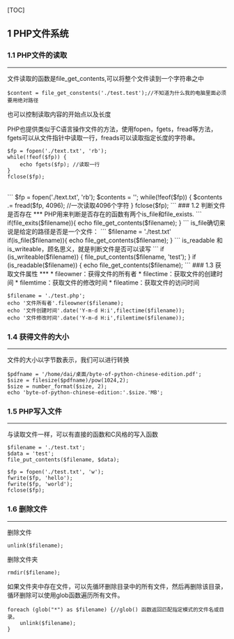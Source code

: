 [TOC]

## 1 PHP文件系统

### 1.1 PHP文件的读取
***

文件读取的函数是file_get_contents,可以将整个文件读到一个字符串之中
```
$content = file_get_constents('./test.test');//不知道为什么我的电脑里面必须要用绝对路径
```
也可以控制读取内容的开始点以及长度

PHP也提供类似于C语言操作文件的方法，使用fopen，fgets，fread等方法，fgets可以从文件指针中读取一行，freads可以读取指定长度的字符串。
```
$fp = fopen('./text.txt', 'rb');
while(!feof($fp)) {
    echo fgets($fp); //读取一行
}
fclose($fp);
```
<br>
```
$fp = fopen('./text.txt', 'rb');
$contents = '';
while(!feof($fp)) {
    $contents .= fread($fp, 4096); //一次读取4096个字符
}
fclose($fp);
```
### 1.2 判断文件是否存在
***
PHP用来判断是否存在的函数有两个is_file和file_exists.
```
if(file_exits($filename)){
    echo file_get_contents($filename);
}
```
is_file确切来说是给定的路径是否是一个文件：
```
$filename = './test.txt'
if(is_file($filename)){
    echo file_get_contents($filename);
}
```
is_readable 和 is_writeable，顾名思义，就是判断文件是否可以读写
```
if (is_writeable($filename)) {
    file_put_contents($filename, 'test');
}
if (is_readable($filename)) {
    echo file_get_contents($filename);
```
### 1.3 获取文件属性
***
* fileowner：获得文件的所有者
* filectime：获取文件的创建时间
* filemtime：获取文件的修改时间
* fileatime：获取文件的访问时间

```
$filename = './test.php';
echo '文件所有者'.fileowner($filename);
echo '文件创建时间'.date('Y-m-d H:i',filectime($filename));
echo '文件修改时间'.date('Y-m-d H:i',filemtime($filename));
```
### 1.4 获得文件的大小
***
文件的大小以字节数表示，我们可以进行转换
```
$pdfname = '/home/dai/桌面/byte-of-python-chinese-edition.pdf';
$size = filesize($pdfname)/pow(1024,2);
$size = number_format($size, 2);
echo 'byte-of-python-chinese-edition:'.$size.'MB';
```
### 1.5 PHP写入文件
***
与读取文件一样，可以有直接的函数和C风格的写入函数
```
$filename = './test.txt';
$data = 'test';
file_put_contents($filename, $data);
```
```
$fp = fopen('./test.txt', 'w');
fwrite($fp, 'hello');
fwrite($fp, 'world');
fclose($fp);
```

### 1.6 删除文件
***
删除文件
```
unlink($filename);
```
删除文件夹
```
rmdir($filename);
```

如果文件夹中存在文件，可以先循环删除目录中的所有文件，然后再删除该目录，循环删除可以使用glob函数遍历所有文件。

```
foreach (glob("*") as $filename) {//glob() 函数返回匹配指定模式的文件名或目录。
    unlink($filename);
}
```
